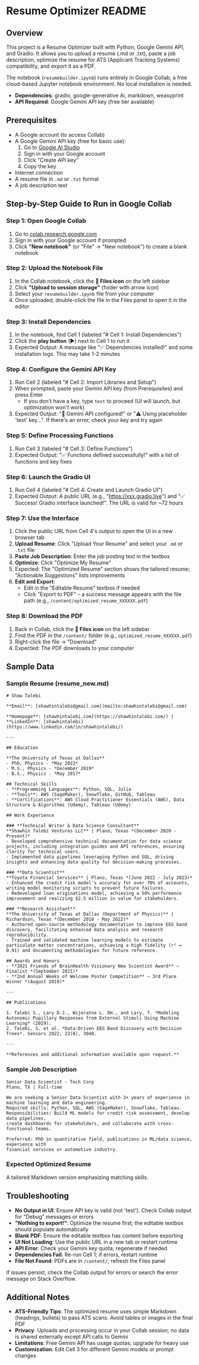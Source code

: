 # Resume Optimizer README

## Overview

This project is a Resume Optimizer built with Python, Google Gemini API, and Gradio. It allows you to upload a resume (.md or .txt), paste a job description, optimize the resume for ATS (Applicant Tracking Systems) compatibility, and export it as a PDF.

The notebook (`resumebuilder.ipynb`) runs entirely in Google Collab, a free cloud-based Jupyter notebook environment. No local installation is needed.

- **Dependencies**: gradio, google-generative Ai, markdown, weasyprint
- **API Required**: Google Gemini API key (free tier available)

## Prerequisites

- A Google account (to access Collab)
- A Google Gemini API key (free for basic use):
  1. Go to [Google AI Studio](https://aistudio.google.com/app/apikey)
  2. Sign in with your Google account
  3. Click "Create API key"
  4. Copy the key
- Internet connection
- A resume file in `.md` or `.txt` format
- A job description text

## Step-by-Step Guide to Run in Google Collab

### Step 1: Open Google Collab

1. Go to [colab.research.google.com](https://colab.research.google.com)
2. Sign in with your Google account if prompted
3. Click **"New notebook"** (or "File" → "New notebook") to create a blank notebook

### Step 2: Upload the Notebook File

1. In the Collab notebook, click the **📁 Files icon** on the left sidebar
2. Click **"Upload to session storage"** (folder with arrow icon)
3. Select your `resumebuilder.ipynb` file from your computer
4. Once uploaded, double-click the file in the Files panel to open it in the editor

### Step 3: Install Dependencies

1. In the notebook, find Cell 1 (labeled "# Cell 1: Install Dependencies")
2. Click the **play button** (▶) next to Cell 1 to run it
3. Expected Output: A message like "✅ Dependencies installed!" and some installation logs. This may take 1-2 minutes

### Step 4: Configure the Gemini API Key

1. Run Cell 2 (labeled "# Cell 2: Import Libraries and Setup")
2. When prompted, paste your Gemini API key (from Prerequisites) and press Enter
   - If you don't have a key, type `test` to proceed (UI will launch, but optimization won't work)
3. Expected Output: "🎉 Gemini API configured!" or "⚠️ Using placeholder 'test' key...". If there's an error, check your key and try again

### Step 5: Define Processing Functions

1. Run Cell 3 (labeled "# Cell 3: Define Functions")
2. Expected Output: "✅ Functions defined successfully!" with a list of functions and key fixes

### Step 6: Launch the Gradio UI

1. Run Cell 4 (labeled "# Cell 4: Create and Launch Gradio UI")
2. Expected Output: A public URL (e.g., "https://xxx.gradio.live") and "✅ Success! Gradio interface launched!". The URL is valid for ~72 hours

### Step 7: Use the Interface

1. Click the public URL from Cell 4's output to open the UI in a new browser tab
2. **Upload Resume**: Click "Upload Your Resume" and select your `.md` or `.txt` file
3. **Paste Job Description**: Enter the job posting text in the textbox
4. **Optimize**: Click "Optimize My Resume"
5. Expected: The "Optimized Resume" section shows the tailored resume; "Actionable Suggestions" lists improvements
6. **Edit and Export**:
   - Edit in the "Editable Resume" textbox if needed
   - Click "Export to PDF" – a success message appears with the file path (e.g., `/content/optimized_resume_XXXXXX.pdf`)

### Step 8: Download the PDF

1. Back in Collab, click the **📁 Files icon** on the left sidebar
2. Find the PDF in the `/content/` folder (e.g., `optimized_resume_XXXXXX.pdf`)
3. Right-click the file → "Download"
4. Expected: The PDF downloads to your computer

## Sample Data

### Sample Resume (resume_new.md)

```
# Shaw Talebi  

**Email**: [shawhintalebi@gmail.com](mailto:shawhintalebi@gmail.com)  

**Homepage**: [shawhintalebi.com](https://shawhintalebi.com/) | **LinkedIn**: [shawhintalebi](https://www.linkedin.com/in/shawhintalebi/)  

---

## Education  

**The University of Texas at Dallas**  
- PhD, Physics - *May 2022*  
- M.S., Physics - *December 2019*  
- B.S., Physics - *May 2017*  

## Technical Skills  
- **Programming Languages**: Python, SQL, Julia  
- **Tools**: AWS (SageMaker), Snowflake, GitHub, Tableau  
- **Certifications**: AWS Cloud Practitioner Essentials (AWS), Data Structure & Algorithms (Udemy), Tableau (Udemy)  

## Work Experience

### **Technical Writer & Data Science Consultant**  
**Shawhin Talebi Ventures LLC** | Plano, Texas *(December 2020 - Present)*  
- Developed comprehensive technical documentation for data science projects, including integration guides and API references, ensuring clarity for technical users.  
- Implemented data pipelines leveraging Python and SQL, driving insights and enhancing data quality for decision-making processes.  

### **Data Scientist**  
**Toyota Financial Services** | Plano, Texas *(June 2022 - July 2023)*  
- Enhanced the credit risk model's accuracy for over 70% of accounts, writing model monitoring scripts to prevent future failures.  
- Redeveloped loan originations model, achieving a 50% performance improvement and realizing $2.5 million in value for stakeholders.  

### **Research Assistant**  
**The University of Texas at Dallas (Department of Physics)** | Richardson, Texas *(December 2018 - May 2022)*  
- Authored open-source methodology documentation to improve EEG band discovery, facilitating enhanced data analysis and research reproducibility.  
- Trained and validated machine learning models to estimate particulate matter concentrations, achieving a high fidelity (r² = 0.91) and documenting methodologies for future reference.  

## Awards and Honors  
- **2021 Friends of BrainHealth Visionary New Scientist Award** — Finalist *(September 2021)*  
- **2nd Annual Weeks of Welcome Poster Competition** — 3rd Place Winner *(August 2019)*  

---

## Publications  

1. Talebi S., Lary D.J., Wijeratne L. OH., and Lary, T. *Modeling Autonomic Pupillary Responses from External Stimuli Using Machine Learning* (2019).  
2. Talebi, S. et al. *Data-Driven EEG Band Discovery with Decision Trees*. Sensors 2022, 22(8), 3048.  

---

**References and additional information available upon request.**
```

### Sample Job Description

```
Senior Data Scientist - Tech Corp
Plano, TX | Full-time

We are seeking a Senior Data Scientist with 3+ years of experience in machine learning and data engineering. 
Required skills: Python, SQL, AWS (SageMaker), Snowflake, Tableau. 
Responsibilities: Build ML models for credit risk assessment, develop data pipelines, 
create dashboards for stakeholders, and collaborate with cross-functional teams.

Preferred: PhD in quantitative field, publications in ML/data science, experience with 
financial services or automotive industry.
```

### Expected Optimized Resume

A tailored Markdown version emphasizing matching skills.

## Troubleshooting

- **No Output in UI**: Ensure API key is valid (not 'test'). Check Collab output for "Debug" messages or errors
- **"Nothing to export!"**: Optimize the resume first; the editable textbox should populate automatically
- **Blank PDF**: Ensure the editable textbox has content before exporting
- **UI Not Loading**: Use the public URL in a new tab or restart runtime
- **API Error**: Check your Gemini key quota; regenerate if needed
- **Dependencies Fail**: Re-run Cell 1; if errors, restart runtime
- **File Not Found**: PDFs are in `/content/`; refresh the Files panel

If issues persist, check the Collab output for errors or search the error message on Stack Overflow.

## Additional Notes

- **ATS-Friendly Tips**: The optimized resume uses simple Markdown (headings, bullets) to pass ATS scans. Avoid tables or images in the final PDF
- **Privacy**: Uploads and processing occur in your Collab session; no data is shared externally except API calls to Gemini
- **Limitations**: Free Gemini API has usage quotas; upgrade for heavy use
- **Customization**: Edit Cell 3 for different Gemini models or prompt changes


